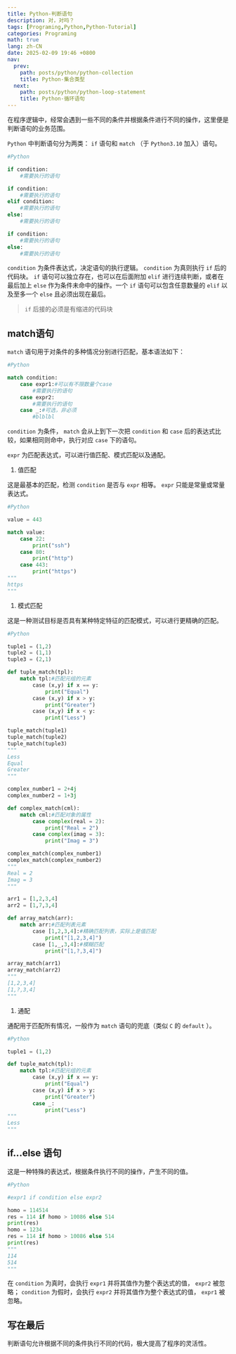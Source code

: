```yaml
---
title: Python-判断语句
description: 对，对吗？
tags: [Programing,Python,Python-Tutorial]
categories: Programing
math: true
lang: zh-CN
date: 2025-02-09 19:46 +0800
nav:
  prev:
    path: posts/python/python-collection
    title: Python-集合类型
  next:
    path: posts/python/python-loop-statement
    title: Python-循环语句
--- 
```


在程序逻辑中，经常会遇到一些不同的条件并根据条件进行不同的操作，这里便是判断语句的业务范围。

 `Python` 中判断语句分为两类： `if` 语句和 `match` （于 `Python3.10` 加入）语句。

```python
#Python

if condition:
    #需要执行的语句

if condition:
    #需要执行的语句
elif condition:
    #需要执行的语句
else:
    #需要执行的语句

if condition:
    #需要执行的语句
else:
    #需要执行的语句
```

 `condition` 为条件表达式，决定语句的执行逻辑。 `condition` 为真则执行 `if` 后的代码块。 `if` 语句可以独立存在，也可以在后面附加 `elif` 进行连续判断，或者在最后加上 `else` 作为条件未命中的操作。一个 `if` 语句可以包含任意数量的 `elif` 以及至多一个 `else` 且必须出现在最后。

> `if` 后接的必须是有缩进的代码块

## match语句

 `match` 语句用于对条件的多种情况分别进行匹配，基本语法如下：

```python
#Python

match condition:
    case expr1:#可以有不限数量个case
        #需要执行的语句
    case expr2:
        #需要执行的语句
    case _:#可选，非必须
        #blblbl
```

 `condition` 为条件， `match` 会从上到下一次把 `condition` 和 `case` 后的表达式比较，如果相同则命中，执行对应 `case` 下的语句。

 `expr` 为匹配表达式，可以进行值匹配、模式匹配以及通配。

1. 值匹配

这是最基本的匹配，检测 `condition` 是否与 `expr` 相等。 `expr` 只能是常量或常量表达式。

```python
#Python

value = 443

match value:
    case 22:
        print("ssh")
    case 80:
        print("http")
    case 443:
        print("https")
"""
https
"""
```

1. 模式匹配

这是一种测试目标是否具有某种特定特征的匹配模式，可以进行更精确的匹配。

```python
#Python

tuple1 = (1,2)
tuple2 = (1,1)
tuple3 = (2,1)

def tuple_match(tpl):
    match tpl:#匹配元组的元素
        case (x,y) if x == y:
            print("Equal")
        case (x,y) if x > y:
            print("Greater")
        case (x,y) if x < y:
            print("Less")

tuple_match(tuple1)
tuple_match(tuple2)
tuple_match(tuple3)
"""
Less
Equal
Greater
"""

complex_number1 = 2+4j
complex_number2 = 1+3j

def complex_match(cml):
    match cml:#匹配对象的属性
        case complex(real = 2):
            print("Real = 2")
        case complex(imag = 3):
            print("Imag = 3")

complex_match(complex_number1)
complex_match(complex_number2)
"""
Real = 2
Imag = 3
"""

arr1 = [1,2,3,4]
arr2 = [1,7,3,4]

def array_match(arr):
    match arr:#匹配列表元素
        case [1,2,3,4]:#精确匹配列表，实际上是值匹配
            print("[1,2,3,4]")
        case [1,_,3,4]:#模糊匹配
            print("[1,?,3,4]")

array_match(arr1)
array_match(arr2)
"""
[1,2,3,4]
[1,?,3,4]
"""
```

1. 通配

通配用于匹配所有情况，一般作为 `match` 语句的兜底（类似 `C` 的 `default` ）。

```python
#Python

tuple1 = (1,2)

def tuple_match(tpl):
    match tpl:#匹配元组的元素
        case (x,y) if x == y:
            print("Equal")
        case (x,y) if x > y:
            print("Greater")
        case _:
            print("Less")
"""
Less
"""
```

## if...else 语句

这是一种特殊的表达式，根据条件执行不同的操作，产生不同的值。

```python
#Python

#expr1 if condition else expr2

homo = 114514
res = 114 if homo > 10086 else 514
print(res)
homo = 1234
res = 114 if homo > 10086 else 514
print(res)
"""
114
514
"""
```

在 `condition` 为真时，会执行 `expr1` 并将其值作为整个表达式的值， `expr2` 被忽略； `condition` 为假时，会执行 `expr2` 并将其值作为整个表达式的值， `expr1` 被忽略。

## 写在最后

判断语句允许根据不同的条件执行不同的代码，极大提高了程序的灵活性。
